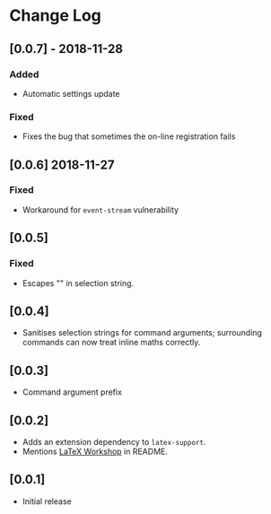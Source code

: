 # Change Log

## [0.0.7] - 2018-11-28

### Added

- Automatic settings update

### Fixed

- Fixes the bug that sometimes the on-line registration fails

## [0.0.6] 2018-11-27

### Fixed

- Workaround for `event-stream` vulnerability

## [0.0.5]

### Fixed

- Escapes "\" in selection string.

## [0.0.4]

- Sanitises selection strings for command arguments;
  surrounding commands can now treat inline maths correctly.

## [0.0.3]

- Command argument prefix

## [0.0.2]

- Adds an extension dependency to `latex-support`.
- Mentions [LaTeX Workshop] in README.

[LaTeX Workshop]: https://marketplace.visualstudio.com/items?itemName=James-Yu.latex-workshop

## [0.0.1]

- Initial release
